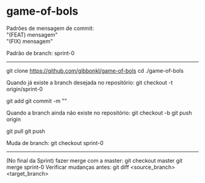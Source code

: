 ﻿# game-of-bols

Padrões de mensagem de commit: <br>
"(FEAT) mensagem" <br>
"(FIX) mensagem" <br>

Padrão de branch:
sprint-0

-------------------------
git clone https://github.com/gibbonkl/game-of-bols
cd ./game-of-bols

Quando já existe a branch desejada no repositório:
git checkout -t origin/sprint-0

git add <filename>
git commit -m "<commitmessage>"

Quando a branch ainda não existe no repositório:
git checkout -b <branchname>
git push origin <branchname>

git pull
git push

Muda de branch:
git checkout sprint-0

----------------------

(No final da Sprint) fazer merge com a master:
git checkout master
git merge sprint-0
Verificar mudanças antes:
git diff <source_branch> <target_branch>
